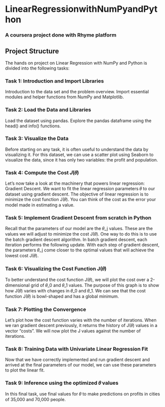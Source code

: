 # LinearRegressionwithNumPyandPython
### A coursera project done with Rhyme platform

## Project Structure
The hands on project on Linear Regression with NumPy and Python is divided into the following tasks:

### Task 1: Introduction and Import Libraries
Introduction to the data set and the problem overview.
Import essential modules and helper functions from NumPy and Matplotlib.
### Task 2: Load the Data and Libraries
Load the dataset using pandas.
Explore the pandas dataframe using the head() and info() functions.
### Task 3: Visualize the Data
Before starting on any task, it is often useful to understand the data by visualizing it.
For this dataset, we can use a scatter plot using Seaborn to visualize the data, since it has only two variables: the profit and population.
### Task 4: Compute the Cost 𝐽(𝜃)
Let’s now take a look at the machinery that powers linear regression: Gradient Descent. 
We want to fit the linear regression parameters 𝜃 to our dataset using gradient descent.
The objective of linear regression is to minimize the cost function J(𝜃).
You can think of the cost as the error your model made in estimating a value.
### Task 5: Implement Gradient Descent from scratch in Python
Recall that the parameters of our model are the 𝜃_j values.
These are the values we will adjust to minimize the cost J(𝜃).
One way to do this is to use the batch gradient descent algorithm.
In batch gradient descent, each iteration performs the following update.
With each step of gradient descent, the parameters 𝜃_j come closer to the optimal values that will achieve the lowest cost J(𝜃).
### Task 6: Visualizing the Cost Function J(𝜃)
To better understand the cost function J(𝜃), we will plot the cost over a 2-dimensional grid of 𝜃_0 and 𝜃_1 values.
The purpose of this graph is to show how J(𝜃) varies with changes in 𝜃_0 and 𝜃_1.
We can see that the cost function J(𝜃) is bowl-shaped and has a global minimum.
### Task 7: Plotting the Convergence
Let’s plot how the cost function varies with the number of iterations.
When we ran gradient descent previously, it returns the history of J(𝜃) values in a vector “costs”.
We will now plot the J values against the number of iterations.
### Task 8: Training Data with Univariate Linear Regression Fit
Now that we have correctly implemented and run gradient descent and arrived at the final parameters of our model, we can use these parameters to plot the linear fit. 
### Task 9: Inference using the optimized 𝜃 values
In this final task, use final values for 𝜃 to make predictions on profits in cities of 35,000 and 70,000 people. 
